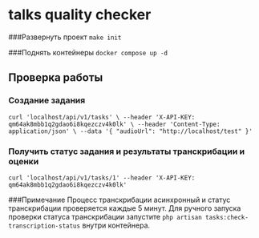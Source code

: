 # talks quality checker

###Развернуть проект
``make init``

###Поднять контейнеры
``docker compose up -d``

## Проверка работы
### Создание задания
`curl 'localhost/api/v1/tasks' \
--header 'X-API-KEY: qm64ak8mbb1q2gdao6i8kqezczv4k0lk' \
--header 'Content-Type: application/json' \
--data '{
"audioUrl": "http://localhost/test"
}'`

### Получить статус задания и результаты транскрибации и оценки
`curl 'localhost/api/v1/tasks/1' --header 'X-API-KEY: qm64ak8mbb1q2gdao6i8kqezczv4k0lk'`

###Примечание
Процесс транскрибации асинхронный и статус транскрибации проверяется каждые 5 минут. Для ручного запуска проверки статуса транскрибации запустите `php artisan tasks:check-transcription-status` внутри контейнера.
